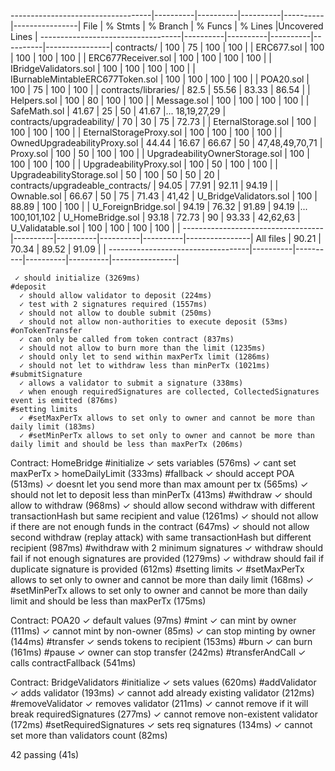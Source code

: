 -----------------------------------|----------|----------|----------|----------|----------------|
File                               |  % Stmts | % Branch |  % Funcs |  % Lines |Uncovered Lines |
-----------------------------------|----------|----------|----------|----------|----------------|
 contracts/                        |      100 |       75 |      100 |      100 |                |
  ERC677.sol                       |      100 |      100 |      100 |      100 |                |
  ERC677Receiver.sol               |      100 |      100 |      100 |      100 |                |
  IBridgeValidators.sol            |      100 |      100 |      100 |      100 |                |
  IBurnableMintableERC677Token.sol |      100 |      100 |      100 |      100 |                |
  POA20.sol                        |      100 |       75 |      100 |      100 |                |
 contracts/libraries/              |     82.5 |    55.56 |    83.33 |    86.54 |                |
  Helpers.sol                      |      100 |       80 |      100 |      100 |                |
  Message.sol                      |      100 |      100 |      100 |      100 |                |
  SafeMath.sol                     |    41.67 |       25 |       50 |    41.67 |... 18,19,27,29 |
 contracts/upgradeability/         |       70 |       30 |       75 |    72.73 |                |
  EternalStorage.sol               |      100 |      100 |      100 |      100 |                |
  EternalStorageProxy.sol          |      100 |      100 |      100 |      100 |                |
  OwnedUpgradeabilityProxy.sol     |    44.44 |    16.67 |    66.67 |       50 | 47,48,49,70,71 |
  Proxy.sol                        |      100 |       50 |      100 |      100 |                |
  UpgradeabilityOwnerStorage.sol   |      100 |      100 |      100 |      100 |                |
  UpgradeabilityProxy.sol          |      100 |       50 |      100 |      100 |                |
  UpgradeabilityStorage.sol        |       50 |      100 |       50 |       50 |             20 |
 contracts/upgradeable_contracts/  |    94.05 |    77.91 |    92.11 |    94.19 |                |
  Ownable.sol                      |    66.67 |       50 |       75 |    71.43 |          41,42 |
  U_BridgeValidators.sol           |      100 |    88.89 |      100 |      100 |                |
  U_ForeignBridge.sol              |    94.19 |    76.32 |    91.89 |    94.19 |... 100,101,102 |
  U_HomeBridge.sol                 |    93.18 |    72.73 |       90 |    93.33 |       42,62,63 |
  U_Validatable.sol                |      100 |      100 |      100 |      100 |                |
-----------------------------------|----------|----------|----------|----------|----------------|
All files                          |    90.21 |    70.34 |    89.52 |    91.09 |                |
-----------------------------------|----------|----------|----------|----------|----------------|

     ✓ should initialize (3269ms)
    #deposit
      ✓ should allow validator to deposit (224ms)
      ✓ test with 2 signatures required (1557ms)
      ✓ should not allow to double submit (250ms)
      ✓ should not allow non-authorities to execute deposit (53ms)
    #onTokenTransfer
      ✓ can only be called from token contract (837ms)
      ✓ should not allow to burn more than the limit (1235ms)
      ✓ should only let to send within maxPerTx limit (1286ms)
      ✓ should not let to withdraw less than minPerTx (1021ms)
    #submitSignature
      ✓ allows a validator to submit a signature (338ms)
      ✓ when enough requiredSignatures are collected, CollectedSignatures event is emitted (876ms)
    #setting limits
      ✓ #setMaxPerTx allows to set only to owner and cannot be more than daily limit (183ms)
      ✓ #setMinPerTx allows to set only to owner and cannot be more than daily limit and should be less than maxPerTx (206ms)

  Contract: HomeBridge
    #initialize
      ✓ sets variables (576ms)
      ✓ cant set maxPerTx > homeDailyLimit (333ms)
    #fallback
      ✓ should accept POA (513ms)
      ✓ doesnt let you send more than max amount per tx (565ms)
      ✓ should not let to deposit less than minPerTx (413ms)
    #withdraw
      ✓ should allow to withdraw (968ms)
      ✓ should allow second withdraw with different transactionHash but same recipient and value (1261ms)
      ✓ should not allow if there are not enough funds in the contract (647ms)
      ✓ should not allow second withdraw (replay attack) with same transactionHash but different recipient (987ms)
    #withdraw with 2 minimum signatures
      ✓ withdraw should fail if not enough signatures are provided (1279ms)
      ✓ withdraw should fail if duplicate signature is provided (612ms)
    #setting limits
      ✓ #setMaxPerTx allows to set only to owner and cannot be more than daily limit (168ms)
      ✓ #setMinPerTx allows to set only to owner and cannot be more than daily limit and should be less than maxPerTx (175ms)

  Contract: POA20
    ✓ default values (97ms)
    #mint
      ✓ can mint by owner (111ms)
      ✓ cannot mint by non-owner (85ms)
      ✓ can stop minting by owner (144ms)
    #transfer
      ✓ sends tokens to recipient (153ms)
    #burn
      ✓ can burn (161ms)
    #pause
      ✓ owner can stop transfer (242ms)
    #transferAndCall
      ✓ calls contractFallback (541ms)

  Contract: BridgeValidators
    #initialize
      ✓ sets values (620ms)
    #addValidator
      ✓ adds validator (193ms)
      ✓ cannot add already existing validator (212ms)
    #removeValidator
      ✓ removes validator (211ms)
      ✓ cannot remove if it will break requiredSignatures (277ms)
      ✓ cannot remove non-existent validator (172ms)
    #setRequiredSignatures
      ✓ sets req signatures (134ms)
      ✓ cannot set more than  validators count (82ms)


  42 passing (41s)
